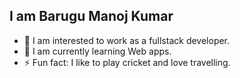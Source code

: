 ## I am Barugu Manoj Kumar
- 🔭 I am interested to work as a fullstack developer.
- 🌱 I am currently learning Web apps.
- ⚡ Fun fact: I like to play cricket and love travelling.
